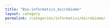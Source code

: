 ```yaml
---
title: "Bio-informatics_microbiome"
layout: category
permalink: /categories/informatics/microbiome/
---
```

